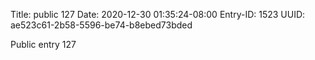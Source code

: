 Title: public 127
Date: 2020-12-30 01:35:24-08:00
Entry-ID: 1523
UUID: ae523c61-2b58-5596-be74-b8ebed73bded

Public entry 127